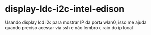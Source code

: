# display-ldc-i2c-intel-edison
Usando display lcd i2c para mostrar IP da porta wlan0, isso me ajuda quando preciso acessar via ssh e não lembro o raio do ip local
